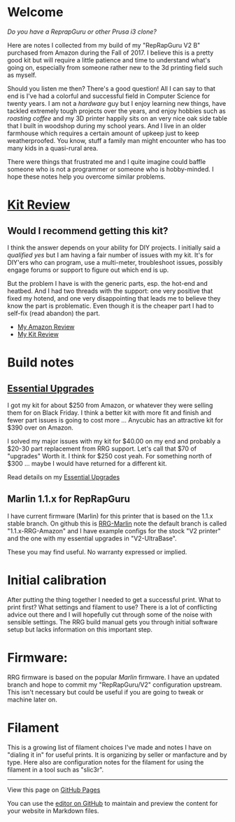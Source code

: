 # Welcome

_Do you have a ReprapGuru or other Prusa i3 clone?_

Here are notes I collected from my build of my "RepRapGuru V2 B" purchased from Amazon during the Fall of 2017.  I believe this is a pretty good kit but will require a little patience and time to understand what's going on, especially from someone rather new to the 3d printing field such as myself.

Should you listen me then?  There's a good question!  All I can say to that end is I've had a colorful and successful field in Computer Science for twenty years.  I am not a _hardware_ guy but I enjoy learning new things, have tackled extremely tough projects over the years, and enjoy hobbies such as _roasting coffee_ and my 3D printer happily sits on an very nice oak side table that I built in woodshop during my school years.  And I live in an older farmhouse which requires a certain amount of upkeep just to keep weatherproofed.  You know, stuff a family man might encounter who has too many kids in a quasi-rural area.

There were things that frustrated me and I quite imagine could baffle someone who is not a programmer or someone who is hobby-minded.  I hope these notes help you overcome similar problems.


# [Kit Review](https://brennane.github.io/RepRapGuru/Kit_Review)


## Would I recommend getting this kit?

I think the answer depends on your ability for DIY projects.  I initially said a _qualified yes_ but
I am having a fair number of issues with my kit.   It's for DIY'ers who can program, use a multi-meter, 
troubleshoot issues, possibly engage forums or support to figure out which end is up.


But the problem I have is with the generic parts, esp. the hot-end and heatbed.  And I had two threads with the support: one very positive that fixed my hotend, and one very disappointing that leads me to believe they know the part is problematic.  Even though it is the cheaper part I had to self-fix (read abandon) the part.

- [My Amazon Review](https://www.amazon.com/review/R2ETPXEMIZBDYI/ref=cm_cr_srp_d_rdp_perm?ie=UTF8&ASIN=B01HOVMLM2)
- [My Kit Review](https://brennane.github.io/RepRapGuru/Kit_Review)

# Build notes

## [Essential Upgrades](https://brennane.github.io/RepRapGuru/Essential_Upgrades)

I got my kit for about $250 from Amazon, or whatever they were selling them for on Black Friday.  I think a better kit with more fit and finish and fewer part issues is going to cost more ... Anycubic has an attractive kit for $390 over on Amazon.

I solved my major issues with my kit for $40.00 on my end and probably a $20-30 part replacement from RRG support.  Let's call that $70 of "upgrades"  Worth it.  I think for $250 cost yeah.  For something north of $300 ... maybe I would have returned for a different kit.

Read details on my [Essential Upgrades](https://brennane.github.io/RepRapGuru/Essential_Upgrades)

## Marlin 1.1.x for RepRapGuru

I have current firmware (Marlin) for this printer that is based on the 1.1.x stable branch.  On github this is [RRG-Marlin](https://github.com/brennane/RRG-Marlin) note the default branch is called "1.1.x-RRG-Amazon" and I have example configs for the stock "V2 printer" and the one with my essential upgrades in "V2-UltraBase".

These you may find useful.  No warranty expressed or implied.

# Initial calibration

After putting the thing together I needed to get a successful print. What to print first?  What settings and filament to use?  There is a lot of conflicting advice out there and I will hopefully cut through some of the noise with sensible settings.  The RRG build manual gets you through initial software setup but lacks information on this important step.

# Firmware: 

RRG firmware is based on the popular _Marlin_ firmware.  I have an updated branch and hope to commit my "RepRapGuru/V2" configuration upstream.  This isn't necessary but could be useful if you are going to tweak or machine later on.

# Filament

This is a growing list of filament choices I've made and notes I have on "dialing it in" for useful prints.  It is organizing by seller or manfacture and by type.  Here also are configuration notes for the filament for using the filament in a tool such as "slic3r".


----

View this page on [GitHub Pages](https://brennane.github.io/RepRapGuru/)

You can use the [editor on GitHub](https://github.com/brennane/RepRapGuru/edit/master/README.md) to maintain and preview the content for your website in Markdown files.
